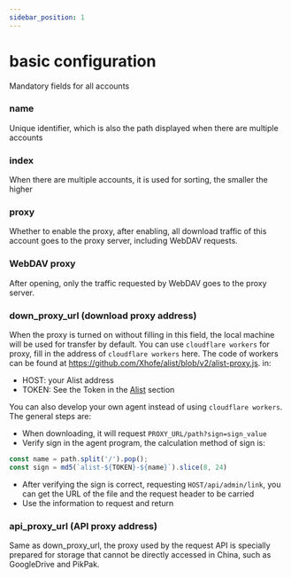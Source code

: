 ```yaml
---
sidebar_position: 1
---
```


# basic configuration
Mandatory fields for all accounts
### name
Unique identifier, which is also the path displayed when there are multiple accounts
### index
When there are multiple accounts, it is used for sorting, the smaller the higher
### proxy
Whether to enable the proxy, after enabling, all download traffic of this account goes to the proxy server, including WebDAV requests.

### WebDAV proxy

After opening, only the traffic requested by WebDAV goes to the proxy server.

### down_proxy_url (download proxy address)
When the proxy is turned on without filling in this field, the local machine will be used for transfer by default.
You can use `cloudflare workers` for proxy, fill in the address of `cloudflare workers` here.
The code of workers can be found at https://github.com/Xhofe/alist/blob/v2/alist-proxy.js. in:

- HOST: your Alist address
- TOKEN: See the Token in the [Alist](./alist.md#token) section

You can also develop your own agent instead of using `cloudflare workers`. The general steps are:

- When downloading, it will request `PROXY_URL/path?sign=sign_value`
- Verify sign in the agent program, the calculation method of sign is:

```js
const name = path.split('/').pop();
const sign = md5(`alist-${TOKEN}-${name}`).slice(8, 24)
```
- After verifying the sign is correct, requesting `HOST/api/admin/link`, you can get the URL of the file and the request header to be carried
- Use the information to request and return

### api_proxy_url (API proxy address)

Same as down_proxy_url, the proxy used by the request API is specially prepared for storage that cannot be directly accessed in China, such as GoogleDrive and PikPak.
